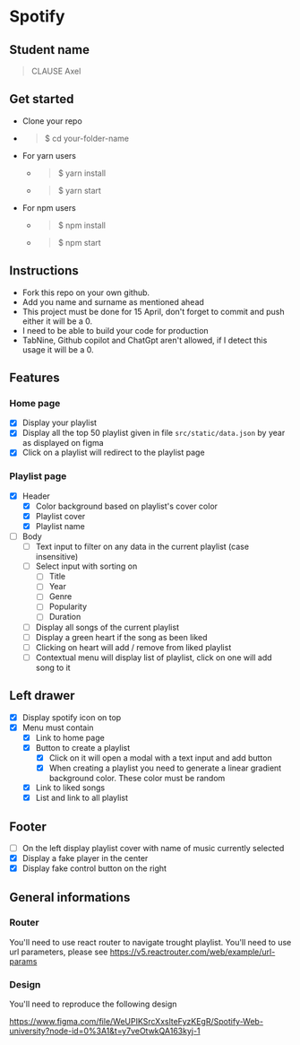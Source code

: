 # Spotify

## Student name

> CLAUSE Axel

## Get started

-   Clone your repo
-   > $ cd your-folder-name
-   For yarn users
    -   > $ yarn install
    -   > $ yarn start
-   For npm users
    -   > $ npm install
    -   > $ npm start

## Instructions

-   Fork this repo on your own github.
-   Add you name and surname as mentioned ahead
-   This project must be done for 15 April, don't forget to commit and push either it will be a 0.
-   I need to be able to build your code for production
-   TabNine, Github copilot and ChatGpt aren't allowed, if I detect this usage it will be a 0.

## Features

### Home page

-   [x] Display your playlist
-   [x] Display all the top 50 playlist given in file `src/static/data.json` by year as displayed on figma
-   [x] Click on a playlist will redirect to the playlist page

### Playlist page

-   [x] Header 
    -   [x] Color background based on playlist's cover color
    -   [x] Playlist cover
    -   [x] Playlist name
-   [ ] Body
    -   [ ] Text input to filter on any data in the current playlist (case insensitive)
    -   [ ] Select input with sorting on 
        -   [ ] Title
        -   [ ] Year
        -   [ ] Genre
        -   [ ] Popularity
        -   [ ] Duration 
    -   [ ] Display all songs of the current playlist
    -   [ ] Display a green heart if the song as been liked
    -   [ ] Clicking on heart will add / remove from liked playlist
    -   [ ] Contextual menu will display list of playlist, click on one will add song to it

## Left drawer

-   [x] Display spotify icon on top
-   [x] Menu must contain
    -   [x] Link to home page
    -   [x] Button to create a playlist
        -   [x] Click on it will open a modal with a text input and add button
        -   [x] When creating a playlist you need to generate a linear gradient background color. These color must be random
    -   [x] Link to liked songs
    -   [x] List and link to all playlist

## Footer

-   [ ] On the left display playlist cover with name of music currently selected
        <!-- faire marcher le coeur de favoris -->
-   [x] Display a fake player in the center
-   [x] Display fake control button on the right

## General informations

### Router

You'll need to use react router to navigate trought playlist. You'll need to use url parameters, please see 
https://v5.reactrouter.com/web/example/url-params

### Design

You'll need to reproduce the following design

https://www.figma.com/file/WeUPIKSrcXxslteFyzKEgR/Spotify-Web-university?node-id=0%3A1&t=y7veOtwkQA163kyj-1
